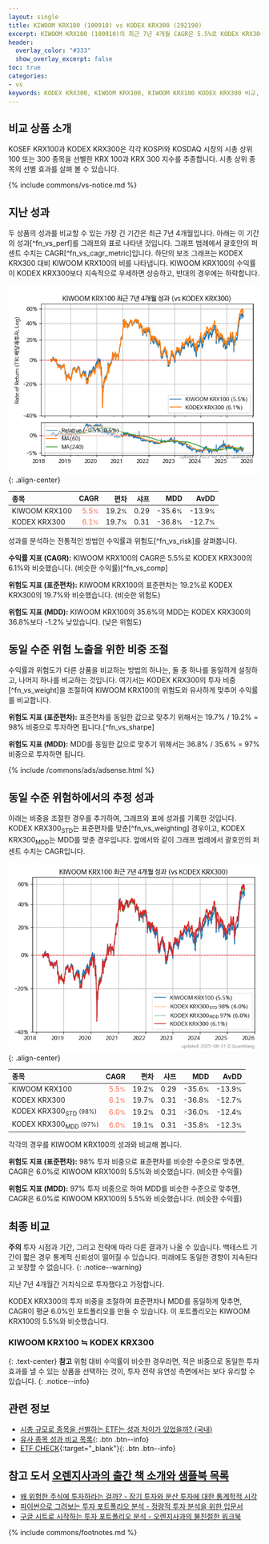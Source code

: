 ```yaml
---
layout: single
title: KIWOOM KRX100 (100910) vs KODEX KRX300 (292190)
excerpt: KIWOOM KRX100 (100910)의 최근 7년 4개월 CAGR은 5.5%로 KODEX KRX300 (292190)의 6.1%와 비슷했습니다.
header:
  overlay_color: "#333"
  show_overlay_excerpt: false
toc: true
categories:
- vs
keywords: KODEX KRX300, KIWOOM KRX100, KIWOOM KRX100 KODEX KRX300 비교, 100910, 292190, 100910 100910 비교
---
```


## 비교 상품 소개


KOSEF KRX100과 KODEX KRX300은 각각 KOSPI와 KOSDAQ 시장의 시총 상위 100 또는 300 종목을 선별한 KRX 100과 KRX 300 지수를 추종합니다. 시총 상위 종목의 선별 효과를 살펴 볼 수 있습니다.



{% include commons/vs-notice.md %}

## 지난 성과

두 상품의 성과를 비교할 수 있는 가장 긴 기간은 최근 7년 4개월입니다. 아래는 이 기간의 성과[^fn_vs_perf]를 그래프와 표로 나타낸 것입니다.
그래프 범례에서 괄호안의 퍼센트 수치는 CAGR[^fn_vs_cagr_metric]입니다.
하단의 보조 그래프는 KODEX KRX300 대비 KIWOOM KRX100의 비를 나타냅니다.
KIWOOM KRX100의 수익률이 KODEX KRX300보다 지속적으로 우세하면 상승하고, 반대의 경우에는 하락합니다.

![KIWOOM KRX100](/vs/images/100910-vs-292190_dual.png){: .align-center}

| **종목** | **CAGR** | **편차** | **샤프** | **MDD** | **AvDD** |
| :------------ | ------: | -----------: | -------: | ------: | -------: |
| KIWOOM KRX100 | <span style="color: tomato">5.5<small>%</small></span> | 19.2<small>%</small> | 0.29 | -35.6<small>%</small> | -13.9<small>%</small> |
| KODEX KRX300 | <span style="color: tomato">6.1<small>%</small></span> | 19.7<small>%</small> | 0.31 | -36.8<small>%</small> | -12.7<small>%</small> |

<!-- more -->


성과를 분석하는 전통적인 방법인 수익률과 위험도[^fn_vs_risk]를 살펴봅니다.

**수익률 지표 (CAGR):** KIWOOM KRX100의 CAGR은 5.5%로 KODEX KRX300의 6.1%와 비슷했습니다. (비슷한 수익률)[^fn_vs_comp]

**위험도 지표 (표준편차):** KIWOOM KRX100의 표준편차는 19.2%로 KODEX KRX300의 19.7%와 비슷했습니다. (비슷한 위험도)

**위험도 지표 (MDD):** KIWOOM KRX100의 35.6%의 MDD는 KODEX KRX300의 36.8%보다 -1.2% 낮았습니다. (낮은 위험도)



## 동일 수준 위험 노출을 위한 비중 조절

수익률과 위험도가 다른 상품을 비교하는 방법의 하나는, 둘 중 하나를 동일하게 설정하고, 나머지 하나를 비교하는 것입니다.
여기서는 KODEX KRX300의 투자 비중[^fn_vs_weight]을 조절하여 KIWOOM KRX100의 위험도와 유사하게 맞추어 수익률를 비교합니다.

**위험도 지표 (표준편차):** 표준편차를 동일한 값으로 맞추기 위해서는 19.7% / 19.2% = 98% 비중으로 투자하면 됩니다.[^fn_vs_sharpe]

**위험도 지표 (MDD):** MDD를 동일한 값으로 맞추기 위해서는 36.8% / 35.6% = 97% 비중으로 투자하면 됩니다.


{% include /commons/ads/adsense.html %}



## 동일 수준 위험하에서의 추정 성과

아래는 비중을 조절한 경우를 추가하여, 그래프와 표에 성과를 기록한 것입니다.
KODEX KRX300<sub>STD</sub>는 표준편차를 맞춘[^fn_vs_weighting] 경우이고, KODEX KRX300<sub>MDD</sub>는 MDD를 맞춘 경우입니다.
앞에서와 같이 그래프 범례에서 괄호안의 퍼센트 수치는 CAGR입니다.


![KIWOOM KRX100](/vs/images/100910-vs-292190.png){: .align-center}



| **종목** | **CAGR** | **편차** | **샤프** | **MDD** | **AvDD** |
| :------------ | ------: | -----------: | -------: | ------: | -------: |
| KIWOOM KRX100 | <span style="color: tomato">5.5<small>%</small></span> | 19.2<small>%</small> | 0.29 | -35.6<small>%</small> | -13.9<small>%</small> |
| KODEX KRX300 | <span style="color: tomato">6.1<small>%</small></span> | 19.7<small>%</small> | 0.31 | -36.8<small>%</small> | -12.7<small>%</small> |
| KODEX KRX300<sub>STD</sub> <small>(98%)</small> | <span style="color: tomato">6.0<small>%</small></span> | 19.2<small>%</small> | 0.31 | -36.0<small>%</small> | -12.4<small>%</small> |
| KODEX KRX300<sub>MDD</sub> <small>(97%)</small> | <span style="color: tomato">6.0<small>%</small></span> | 19.1<small>%</small> | 0.31 | -35.8<small>%</small> | -12.3<small>%</small> |



각각의 경우를 KIWOOM KRX100의 성과와 비교해 봅니다.

**위험도 지표 (표준편차):** 98% 투자 비중으로 표준편차를 비슷한 수준으로 맞추면, CAGR은 6.0%로 KIWOOM KRX100의 5.5%와 비슷했습니다. (비슷한 수익률)

**위험도 지표 (MDD):** 97% 투자 비중으로 하여 MDD를 비슷한 수준으로 맞추면, CAGR은 6.0%로 KIWOOM KRX100의 5.5%와 비슷했습니다. (비슷한 수익률)




## 최종 비교

**주의** 투자 시점과 기간, 그리고 전략에 따라 다른 결과가 나올 수 있습니다. 백테스트 기간이 짧은 경우 통계적 신뢰성이 떨어질 수 있습니다. 미래에도 동일한 경향이 지속된다고 보장할 수 없습니다.
{: .notice--warning}

지난 7년 4개월간 거치식으로 투자했다고 가정합니다.

KODEX KRX300의 투자 비중을 조절하여 표준편차나 MDD를 동일하게 맞추면, CAGR이 평균 6.0%인 포트폴리오를 만들 수 있습니다.
이 포트폴리오는 KIWOOM KRX100의 5.5%와 비슷했습니다.

### KIWOOM KRX100 ≒ KODEX KRX300
{: .text-center}
**참고** 위험 대비 수익률이 비슷한 경우라면, 적은 비중으로 동일한 투자 효과를 낼 수 있는 상품을 선택하는 것이, 투자 전략 유연성 측면에서는 보다 유리할 수 있습니다.
{: .notice--info}


## 관련 정보

- [시총 규모로 종목을 선별하는 ETF는 성과 차이가 있었을까? (국내)](https://kongdori.tistory.com/163)
- [유사 종목 성과 비교 목록](/vs/){: .btn .btn--info}
- [ETF CHECK](https://www.etfcheck.co.kr/mobile/etpitem/292190/compare?compCode%5B%5D=100910){:target="_blank"}{: .btn .btn--info}


## 참고 도서 [오렌지사과의 출간 책 소개와 샘플북 목록](https://kongdori.tistory.com/691)

- [왜 위험한 주식에 투자하라는 걸까? - 장기 투자와 분산 투자에 대한 통계학적 시각](https://kongdori.tistory.com/421)
- [파이썬으로 그려보는 투자 포트폴리오 분석  - 정량적 투자 분석을 위한 입문서](https://kongdori.tistory.com/643)
- [구글 시트로 시작하는 투자 포트폴리오 분석 - 오렌지사과의 불친절한 워크북](https://kongdori.tistory.com/449)

{% include commons/footnotes.md %}